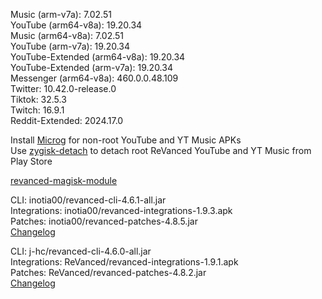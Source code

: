 Music (arm-v7a): 7.02.51  
YouTube (arm64-v8a): 19.20.34  
Music (arm64-v8a): 7.02.51  
YouTube (arm-v7a): 19.20.34  
YouTube-Extended (arm64-v8a): 19.20.34  
YouTube-Extended (arm-v7a): 19.20.34  
Messenger (arm64-v8a): 460.0.0.48.109  
Twitter: 10.42.0-release.0  
Tiktok: 32.5.3  
Twitch: 16.9.1  
Reddit-Extended: 2024.17.0  

Install [Microg](https://github.com/ReVanced/GmsCore/releases) for non-root YouTube and YT Music APKs  
Use [zygisk-detach](https://github.com/j-hc/zygisk-detach) to detach root ReVanced YouTube and YT Music from Play Store  

[revanced-magisk-module](https://github.com/j-hc/revanced-magisk-module)
  
CLI: inotia00/revanced-cli-4.6.1-all.jar  
Integrations: inotia00/revanced-integrations-1.9.3.apk  
Patches: inotia00/revanced-patches-4.8.5.jar  
[Changelog](https://github.com/inotia00/revanced-patches/releases/tag/v4.8.5)

CLI: j-hc/revanced-cli-4.6.0-all.jar  
Integrations: ReVanced/revanced-integrations-1.9.1.apk  
Patches: ReVanced/revanced-patches-4.8.2.jar  
[Changelog](https://github.com/ReVanced/revanced-patches/releases/tag/v4.8.2)  
